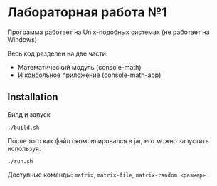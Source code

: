 # Лабораторная работа №1
Программа работает на Unix-подобных системах (не работает на Windows)

Весь код разделен на две части:
* Математический модуль (console-math)
* И консольное приложение (console-math-app)

## Installation
Билд и запуск
```shell script
./build.sh
```

После того как файл скомпилировался в jar, его можно запустить используя:
```shell script
./run.sh
```

Доступные команды:
`matrix`, `matrix-file`, `matrix-random <размер>`